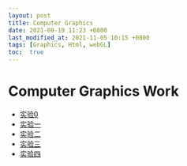 ```yaml
---
layout: post
title: Computer Graphics
date: 2021-09-19 11:23 +0800
last_modified_at: 2021-11-05 10:15 +0800
tags: [Graphics, Html, webGL]
toc:  true
---
```


<html>
<body>
    <h1>Computer Graphics Work</h1>
    <ul>
        <li><a href = "../../../../start.html">实验0</a></li>
        <li><a href = "../../../../Lab2.html">实验一</a></li>
        <li><a href = "../../../../lab02.html">实验二</a></li>
        <li><a href = "../../../../lab3.html">实验三</a></li>
        <li><a href = "../../../../lab4.html">实验四</a></li>



